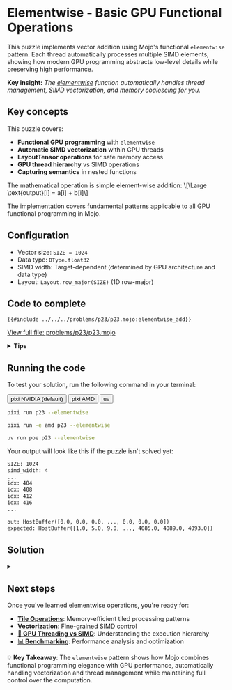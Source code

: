 # Elementwise - Basic GPU Functional Operations

This puzzle implements vector addition using Mojo's functional `elementwise` pattern. Each thread automatically processes multiple SIMD elements, showing how modern GPU programming abstracts low-level details while preserving high performance.

**Key insight:** _The [elementwise](https://docs.modular.com/mojo/stdlib/algorithm/functional/elementwise/) function automatically handles thread management, SIMD vectorization, and memory coalescing for you._

## Key concepts

This puzzle covers:

- **Functional GPU programming** with `elementwise`
- **Automatic SIMD vectorization** within GPU threads
- **LayoutTensor operations** for safe memory access
- **GPU thread hierarchy** vs SIMD operations
- **Capturing semantics** in nested functions

The mathematical operation is simple element-wise addition:
\\[\Large \text{output}[i] = a[i] + b[i]\\]

The implementation covers fundamental patterns applicable to all GPU functional programming in Mojo.

## Configuration

- Vector size: `SIZE = 1024`
- Data type: `DType.float32`
- SIMD width: Target-dependent (determined by GPU architecture and data type)
- Layout: `Layout.row_major(SIZE)` (1D row-major)

## Code to complete

```mojo
{{#include ../../../problems/p23/p23.mojo:elementwise_add}}
```

<a href="{{#include ../_includes/repo_url.md}}/blob/main/problems/p23/p23.mojo" class="filename">View full file: problems/p23/p23.mojo</a>

<details>
<summary><strong>Tips</strong></summary>

<div class="solution-tips">

### 1. **Understanding the function structure**

The `elementwise` function expects a nested function with this exact signature:

```mojo
@parameter
@always_inline
fn your_function[simd_width: Int, rank: Int](indices: IndexList[rank]) capturing -> None:
    # Your implementation here
```

**Why each part matters:**

- `@parameter`: Enables compile-time specialization for optimal GPU code generation
- `@always_inline`: Forces inlining to eliminate function call overhead in GPU kernels
- `capturing`: Allows access to variables from the outer scope (the input/output tensors)
- `IndexList[rank]`: Provides multi-dimensional indexing (rank=1 for vectors, rank=2 for matrices)

### 2. **Index extraction and SIMD processing**

```mojo
idx = indices[0]  # Extract linear index for 1D operations
```

This `idx` represents the **starting position** for a SIMD vector, not a single element. If `SIMD_WIDTH=4` (GPU-dependent), then:

- Thread 0 processes elements `[0, 1, 2, 3]` starting at `idx=0`
- Thread 1 processes elements `[4, 5, 6, 7]` starting at `idx=4`
- Thread 2 processes elements `[8, 9, 10, 11]` starting at `idx=8`
- And so on...

### 3. **SIMD loading pattern**

```mojo
a_simd = a.aligned_load[simd_width](idx, 0)  # Load 4 consecutive floats (GPU-dependent)
b_simd = b.aligned_load[simd_width](idx, 0)  # Load 4 consecutive floats (GPU-dependent)
```

The second parameter `0` is the dimension offset (always 0 for 1D vectors). This loads a **vectorized chunk** of data in a single operation. The exact number of elements loaded depends on your GPU's SIMD capabilities.

### 4. **Vector arithmetic**

```mojo
result = a_simd + b_simd  # SIMD addition of 4 elements simultaneously (GPU-dependent)
```

This performs element-wise addition across the entire SIMD vector (if supported) in parallel - much faster than 4 separate scalar additions.

### 5. **SIMD storing**

```mojo
output.store[simd_width](idx, 0, result)  # Store 4 results at once (GPU-dependent)
```

Writes the entire SIMD vector back to memory in one operation.

### 6. **Calling the elementwise function**

```mojo
elementwise[your_function, SIMD_WIDTH, target="gpu"](total_size, ctx)
```

- `total_size` should be `a.size()` to process all elements
- The GPU automatically determines how many threads to launch: `total_size // SIMD_WIDTH`

### 7. **Key debugging insight**

Notice the `print("idx:", idx)` in the template. When you run it, you'll see:

```
idx: 0, idx: 4, idx: 8, idx: 12, ...
```

This shows that each thread handles a different SIMD chunk, automatically spaced by `SIMD_WIDTH` (which is GPU-dependent).

</div>
</details>

## Running the code

To test your solution, run the following command in your terminal:

<div class="code-tabs" data-tab-group="package-manager">
  <div class="tab-buttons">
    <button class="tab-button">pixi NVIDIA (default)</button>
    <button class="tab-button">pixi AMD</button>
    <button class="tab-button">uv</button>
  </div>
  <div class="tab-content">

```bash
pixi run p23 --elementwise
```

  </div>
  <div class="tab-content">

```bash
pixi run -e amd p23 --elementwise
```

  </div>
  <div class="tab-content">

```bash
uv run poe p23 --elementwise
```

  </div>
</div>

Your output will look like this if the puzzle isn't solved yet:

```txt
SIZE: 1024
simd_width: 4
...
idx: 404
idx: 408
idx: 412
idx: 416
...

out: HostBuffer([0.0, 0.0, 0.0, ..., 0.0, 0.0, 0.0])
expected: HostBuffer([1.0, 5.0, 9.0, ..., 4085.0, 4089.0, 4093.0])
```

## Solution

<details class="solution-details">
<summary></summary>

```mojo
{{#include ../../../solutions/p23/p23.mojo:elementwise_add_solution}}
```

<div class="solution-explanation">

The elementwise functional pattern in Mojo introduces several fundamental concepts for modern GPU programming:

### 1. **Functional abstraction philosophy**

The `elementwise` function represents a paradigm shift from traditional GPU programming:

**Traditional CUDA/HIP approach:**

```mojo
# Manual thread management
idx = thread_idx.x + block_idx.x * block_dim.x
if idx < size:
    output[idx] = a[idx] + b[idx];  // Scalar operation
```

**Mojo functional approach:**

```mojo
# Automatic management + SIMD vectorization
elementwise[add_function, simd_width, target="gpu"](size, ctx)
```

**What `elementwise` abstracts away:**

- **Thread grid configuration**: No need to calculate block/grid dimensions
- **Bounds checking**: Automatic handling of array boundaries
- **Memory coalescing**: Optimal memory access patterns built-in
- **SIMD orchestration**: Vectorization handled transparently
- **GPU target selection**: Works across different GPU architectures

### 2. **Deep dive: nested function architecture**

```mojo
@parameter
@always_inline
fn add[simd_width: Int, rank: Int](indices: IndexList[rank]) capturing -> None:
```

**Parameter Analysis:**

- **`@parameter`**: This decorator provides **compile-time specialization**. The function is generated separately for each unique `simd_width` and `rank`, allowing aggressive optimization.
- **`@always_inline`**: Critical for GPU performance - eliminates function call overhead by embedding the code directly into the kernel.
- **`capturing`**: Enables **lexical scoping** - the inner function can access variables from the outer scope without explicit parameter passing.
- **`IndexList[rank]`**: Provides **dimension-agnostic indexing** - the same pattern works for 1D vectors, 2D matrices, 3D tensors, etc.

### 3. **SIMD execution model deep dive**

```mojo
idx = indices[0]                                  # Linear index: 0, 4, 8, 12... (GPU-dependent spacing)
a_simd = a.aligned_load[simd_width](idx, 0)       # Load: [a[0:4], a[4:8], a[8:12]...] (4 elements per load)
b_simd = b.aligned_load[simd_width](idx, 0)       # Load: [b[0:4], b[4:8], b[8:12]...] (4 elements per load)
ret = a_simd + b_simd                             # SIMD: 4 additions in parallel (GPU-dependent)
output.aligned_store[simd_width](idx, 0, ret)     # Store: 4 results simultaneously (GPU-dependent)
```

**Execution Hierarchy Visualization:**

```
GPU Architecture:
├── Grid (entire problem)
│   ├── Block 1 (multiple warps)
│   │   ├── Warp 1 (32 threads) --> We'll learn about Warp in the next Part VI
│   │   │   ├── Thread 1 → SIMD[4 elements]  ← Our focus (GPU-dependent width)
│   │   │   ├── Thread 2 → SIMD[4 elements]
│   │   │   └── ...
│   │   └── Warp 2 (32 threads)
│   └── Block 2 (multiple warps)
```

**For a 1024-element vector with SIMD_WIDTH=4 (example GPU):**

- **Total SIMD operations needed**: 1024 ÷ 4 = 256
- **GPU launches**: 256 threads (1024 ÷ 4)
- **Each thread processes**: Exactly 4 consecutive elements
- **Memory bandwidth**: SIMD_WIDTH× improvement over scalar operations

**Note**: SIMD width varies by GPU architecture (e.g., 4 for some GPUs, 8 for RTX 4090, 16 for A100).

### 4. **Memory access pattern analysis**

```mojo
a.aligned_load[simd_width](idx, 0)  // Coalesced memory access
```

**Memory Coalescing Benefits:**

- **Sequential access**: Threads access consecutive memory locations
- **Cache optimization**: Maximizes L1/L2 cache hit rates
- **Bandwidth utilization**: Achieves near-theoretical memory bandwidth
- **Hardware efficiency**: GPU memory controllers optimized for this pattern

**Example for SIMD_WIDTH=4 (GPU-dependent):**

```
Thread 0: loads a[0:4]   → Memory bank 0-3
Thread 1: loads a[4:8]   → Memory bank 4-7
Thread 2: loads a[8:12]  → Memory bank 8-11
...
Result: Optimal memory controller utilization
```

### 5. **Performance characteristics & optimization**

**Computational Intensity Analysis (for SIMD_WIDTH=4):**

- **Arithmetic operations**: 1 SIMD addition per 4 elements
- **Memory operations**: 2 SIMD loads + 1 SIMD store per 4 elements
- **Arithmetic intensity**: 1 add ÷ 3 memory ops = 0.33 (memory-bound)

**Why This Is Memory-Bound:**

```
Memory bandwidth >>> Compute capability for simple operations
```

**Optimization Implications:**

- Focus on memory access patterns rather than arithmetic optimization
- SIMD vectorization provides the primary performance benefit
- Memory coalescing is critical for performance
- Cache locality matters more than computational complexity

### 6. **Scaling and adaptability**

**Automatic Hardware Adaptation:**

```mojo
alias SIMD_WIDTH = simd_width_of[dtype, target = _get_gpu_target()]()
```

- **GPU-specific optimization**: SIMD width adapts to hardware (e.g., 4 for some cards, 8 for RTX 4090, 16 for A100)
- **Data type awareness**: Different SIMD widths for float32 vs float16
- **Compile-time optimization**: Zero runtime overhead for hardware detection

**Scalability Properties:**

- **Thread count**: Automatically scales with problem size
- **Memory usage**: Linear scaling with input size
- **Performance**: Near-linear speedup until memory bandwidth saturation

### 7. **Advanced insights: why this pattern matters**

**Foundation for Complex Operations:**
This elementwise pattern is the building block for:

- **Reduction operations**: Sum, max, min across large arrays
- **Broadcast operations**: Scalar-to-vector operations
- **Complex transformations**: Activation functions, normalization
- **Multi-dimensional operations**: Matrix operations, convolutions

**Compared to Traditional Approaches:**

```mojo
// Traditional: Error-prone, verbose, hardware-specific
__global__ void add_kernel(float* output, float* a, float* b, int size) {
    int idx = blockIdx.x * blockDim.x + threadIdx.x;
    if (idx < size) {
        output[idx] = a[idx] + b[idx];  // No vectorization
    }
}

// Mojo: Safe, concise, automatically vectorized
elementwise[add, SIMD_WIDTH, target="gpu"](size, ctx)
```

**Benefits of Functional Approach:**

- **Safety**: Automatic bounds checking prevents buffer overruns
- **Portability**: Same code works across GPU vendors/generations
- **Performance**: Compiler optimizations often exceed hand-tuned code
- **Maintainability**: Clean abstractions reduce debugging complexity
- **Composability**: Easy to combine with other functional operations

This pattern represents the future of GPU programming - high-level abstractions that don't sacrifice performance, making GPU computing accessible while maintaining optimal efficiency.

</div>
</details>

## Next steps

Once you've learned elementwise operations, you're ready for:

- **[Tile Operations](./tile.md)**: Memory-efficient tiled processing patterns
- **[Vectorization](./vectorize.md)**: Fine-grained SIMD control
- **[🧠 GPU Threading vs SIMD](./gpu-thread-vs-simd.md)**: Understanding the execution hierarchy
- **[📊 Benchmarking](./benchmarking.md)**: Performance analysis and optimization

💡 **Key Takeaway**: The `elementwise` pattern shows how Mojo combines functional programming elegance with GPU performance, automatically handling vectorization and thread management while maintaining full control over the computation.
